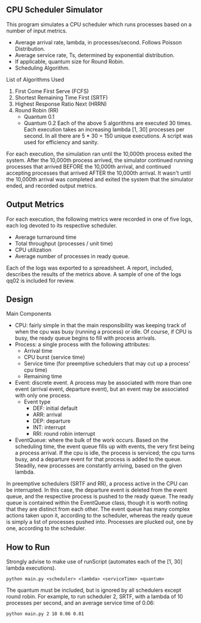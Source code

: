 ## CPU Scheduler Simulator
This program simulates a CPU scheduler which runs processes based on a number of input metrics.
- Average arrival rate, lambda, in processes/second.  Follows Poisson Distribution.  
- Average service rate, Ts, determined by exponential distribution.
- If applicable, quantum size for Round Robin.
- Scheduling Algorithm.

List of Algorithms Used
1. First Come First Serve (FCFS)
2. Shortest Remaining Time First (SRTF)
3. Highest Response Ratio Next (HRRN)
4. Round Robin (RR)
	- Quantum 0.1
	- Quantum 0.2
Each of the above 5 algorithms are executed 30 times.  Each execution takes an increasing lambda [1, 30] processes per second.  In all there are 5 * 30 = 150 unique executions.  A script was used for efficiency and sanity.  

For each execution, the simulation ran until the 10,000th process exited the system.  After the 10,000th process arrived, the simulator continued running processes that arrived BEFORE the 10,000th arrival, and continued accepting processes that arrived AFTER the 10,000th arrival.  It wasn't until the 10,000th arrival was completed and exited the system that the simulator ended, and recorded output metrics.

## Output Metrics
For each execution, the following metrics were recorded in one of five logs, each log devoted to its respective scheduler.
- Average turnaround time
- Total throughput (processes / unit time)
- CPU utilization
- Average number of processes in ready queue.

Each of the logs was exported to a spreadsheet.  A report, included, describes the results of the metrics above.  A sample of one of the logs qq02 is included for review.

## Design 
Main Components
- CPU: fairly simple in that the main responsibility was keeping track of when the cpu was busy (running a process) or idle.  Of course, if CPU is busy, the ready queue begins to fill with process arrivals.
- Process: a single process with the following attributes:
	- Arrival time
	- CPU burst (service time)
	- Service time (for preemptive schedulers that may cut up a process' cpu time)
	- Remaining time
- Event:  discrete event.  A process may be associated with more than one event (arrival event, departure event), but an event may be associated with only one process.
	- Event type 
		- DEF: initial default 
		- ARR: arrival
		- DEP: departure
		- INT: interrupt
		- RRI: round robin interrupt
- EventQueue: where the bulk of the work occurs.  Based on the scheduling time, the event queue fills up with events, the very first being a process arrival.  If the cpu is idle, the process is serviced; the cpu turns busy, and a departure event for that process is added to the queue.  Steadily, new processes are constantly arriving, based on the given lambda.

In preemptive schedulers (SRTF and RR), a process active in the CPU can be interrupted.  In this case, the departure event is deleted from the event queue, and the respective process is pushed to the ready queue.  The ready queue is contained within the EventQueue class, though it is worth noting that they are distinct from each other.  The event queue has many complex actions taken upon it, according to the scheduler, whereas the ready queue is simply a list of processes pushed into.  Processes are plucked out, one by one, according to the scheduler.
	
## How to Run
Strongly advise to make use of runScript (automates each of the [1, 30] lambda executions).  

	python main.py <scheduler> <lambda> <serviceTime> <quantum>
	
The quantum must be included, but is ignored by all schedulers except round robin.  For example, to run scheduler 2, SRTF, with a lambda of 10 processes per second, and an average service time of 0.06:
	
	python main.py 2 10 0.06 0.01
